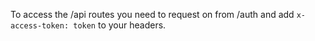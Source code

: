 
To access the /api routes you need to request on from /auth and add ```x-access-token: token``` to your headers.
